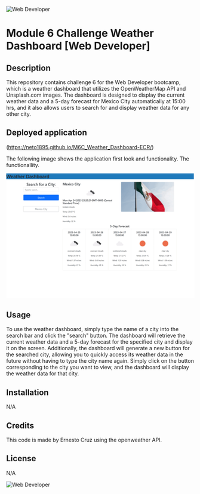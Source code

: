 ![Web Developer](https://img.shields.io/badge/bootcamp-Web%20Developer-red)
# Module 6 Challenge Weather Dashboard [Web Developer]

## Description

This repository contains challenge 6 for the Web Developer bootcamp, which is a weather dashboard that utilizes the OpenWeatherMap API and Unsplash.com images. The dashboard is designed to display the current weather data and a 5-day forecast for Mexico City automatically at 15:00 hrs, and it also allows users to search for and display weather data for any other city.

## Deployed application 

(https://neto1895.github.io/M6C_Weather_Dashboard-ECR/)

The following image shows the application first look and functionality. The functionallity.

![Quiz page demo](./assets/images/deployedpage.gif)



## Usage

To use the weather dashboard, simply type the name of a city into the search bar and click the "search" button. The dashboard will retrieve the current weather data and a 5-day forecast for the specified city and display it on the screen. Additionally, the dashboard will generate a new button for the searched city, allowing you to quickly access its weather data in the future without having to type the city name again. Simply click on the button corresponding to the city you want to view, and the dashboard will display the weather data for that city.


## Installation

N/A

## Credits

This code is made by Ernesto Cruz using the openweather API.

## License

N/A

![Web Developer](https://img.shields.io/badge/bootcamp-Web%20Developer-red)